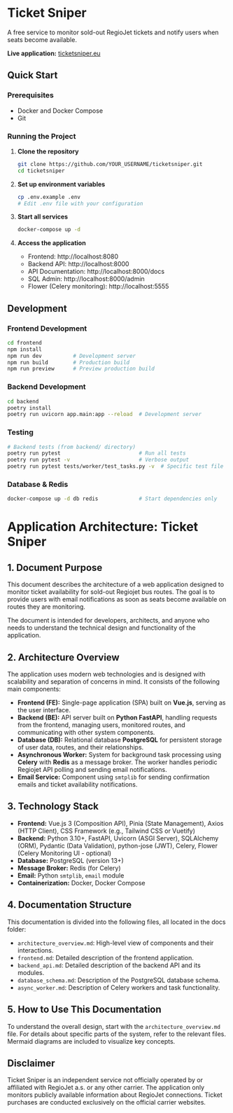 # Ticket Sniper

A free service to monitor sold-out RegioJet tickets and notify users when seats become available.

**Live application:** [ticketsniper.eu](https://ticketsniper.eu)

## Quick Start

### Prerequisites

- Docker and Docker Compose
- Git

### Running the Project

1. **Clone the repository**
   ```bash
   git clone https://github.com/YOUR_USERNAME/ticketsniper.git
   cd ticketsniper
   ```

2. **Set up environment variables**
   ```bash
   cp .env.example .env
   # Edit .env file with your configuration
   ```

3. **Start all services**
   ```bash
   docker-compose up -d
   ```

4. **Access the application**
   - Frontend: http://localhost:8080
   - Backend API: http://localhost:8000
   - API Documentation: http://localhost:8000/docs
   - SQL Admin: http://localhost:8000/admin
   - Flower (Celery monitoring): http://localhost:5555

## Development

### Frontend Development
```bash
cd frontend
npm install
npm run dev          # Development server
npm run build        # Production build
npm run preview      # Preview production build
```

### Backend Development
```bash
cd backend
poetry install
poetry run uvicorn app.main:app --reload  # Development server
```

### Testing
```bash
# Backend tests (from backend/ directory)
poetry run pytest                         # Run all tests
poetry run pytest -v                      # Verbose output
poetry run pytest tests/worker/test_tasks.py -v  # Specific test file
```

### Database & Redis
```bash
docker-compose up -d db redis             # Start dependencies only
```

# Application Architecture: Ticket Sniper

## 1. Document Purpose

This document describes the architecture of a web application designed to monitor ticket availability for sold-out Regiojet bus routes. The goal is to provide users with email notifications as soon as seats become available on routes they are monitoring.

The document is intended for developers, architects, and anyone who needs to understand the technical design and functionality of the application.

## 2. Architecture Overview

The application uses modern web technologies and is designed with scalability and separation of concerns in mind. It consists of the following main components:

*   **Frontend (FE):** Single-page application (SPA) built on **Vue.js**, serving as the user interface.
*   **Backend (BE):** API server built on **Python FastAPI**, handling requests from the frontend, managing users, monitored routes, and communicating with other system components.
*   **Database (DB):** Relational database **PostgreSQL** for persistent storage of user data, routes, and their relationships.
*   **Asynchronous Worker:** System for background task processing using **Celery** with **Redis** as a message broker. The worker handles periodic Regiojet API polling and sending email notifications.
*   **Email Service:** Component using `smtplib` for sending confirmation emails and ticket availability notifications.

## 3. Technology Stack

*   **Frontend:** Vue.js 3 (Composition API), Pinia (State Management), Axios (HTTP Client), CSS Framework (e.g., Tailwind CSS or Vuetify)
*   **Backend:** Python 3.10+, FastAPI, Uvicorn (ASGI Server), SQLAlchemy (ORM), Pydantic (Data Validation), python-jose (JWT), Celery, Flower (Celery Monitoring UI - optional)
*   **Database:** PostgreSQL (version 13+)
*   **Message Broker:** Redis (for Celery)
*   **Email:** Python `smtplib`, `email` module
*   **Containerization:** Docker, Docker Compose

## 4. Documentation Structure

This documentation is divided into the following files, all located in the docs folder:

*   `architecture_overview.md`: High-level view of components and their interactions.
*   `frontend.md`: Detailed description of the frontend application.
*   `backend_api.md`: Detailed description of the backend API and its modules.
*   `database_schema.md`: Description of the PostgreSQL database schema.
*   `async_worker.md`: Description of Celery workers and task functionality.

## 5. How to Use This Documentation

To understand the overall design, start with the `architecture_overview.md` file. For details about specific parts of the system, refer to the relevant files. Mermaid diagrams are included to visualize key concepts.

## Disclaimer

Ticket Sniper is an independent service not officially operated by or affiliated with RegioJet a.s. or any other carrier. The application only monitors publicly available information about RegioJet connections. Ticket purchases are conducted exclusively on the official carrier websites.